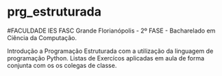 # prg_estruturada
#FACULDADE IES FASC Grande Florianópolis - 2º FASE - Bacharelado em Ciência da Computação.

Introdução a Programação Estruturada com a utilização da linguagem de programação Python.
Listas de Exercícos aplicadas em aula de forma conjunta com os os colegas de classe.

